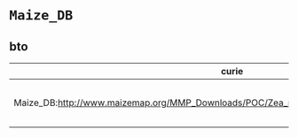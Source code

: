 # `Maize_DB`
## bto
| curie                                                                                        |   usages | nodes                                                                                                                                                                                                                            |
|----------------------------------------------------------------------------------------------|----------|----------------------------------------------------------------------------------------------------------------------------------------------------------------------------------------------------------------------------------|
| Maize_DB:http://www.maizemap.org/MMP_Downloads/POC/Zea_mays_anatomy_ontology_definitions.txt |        2 | [http://purl.obolibrary.org/obo/BTO:0000266](https://bioregistry.io/http://purl.obolibrary.org/obo/BTO:0000266), [http://purl.obolibrary.org/obo/BTO:0001467](https://bioregistry.io/http://purl.obolibrary.org/obo/BTO:0001467) |
